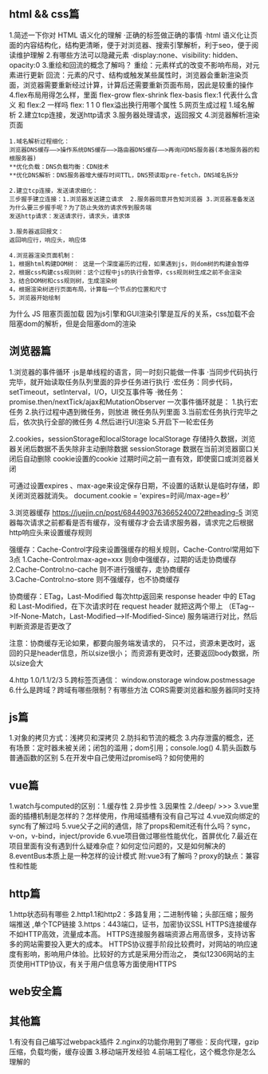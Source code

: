 ## **html && css篇**
1.简述一下你对 HTML 语义化的理解
   ·正确的标签做正确的事情
   ·html 语义化让页面的内容结构化，结构更清晰，便于对浏览器、搜索引擎解析，利于seo，便于阅读维护理解
2.有哪些方法可以隐藏元素
   ·display:none、visibility: hidden、opacity:0
3.重绘和回流的概念了解吗？
  重绘：元素样式的改变不影响布局，对元素进行更新
  回流：元素的尺寸、结构或触发某些属性时，浏览器会重新渲染页面，浏览器需要重新经过计算，计算后还需要重新页面布局，因此是较重的操作
4.flex布局用得怎么样，里面
  flex-grow flex-shrink flex-basis    flex:1 代表什么含义 和 flex:2 一样吗 flex: 1 1 0
  flex溢出换行用哪个属性
5.网页生成过程
    1.域名解析
    2.建立tcp连接，发送http请求
    3.服务器处理请求，返回报文
    4.浏览器解析渲染页面
    
    1.域名解析过程细化：
    浏览器DNS缓存——>操作系统DNS缓存——>路由器DNS缓存——>再询问DNS服务器(本地服务器的和根服务器)
    **优化负载：DNS负载均衡：CDN技术
    **优化DNS解析：DNS服务器增大缓存时间TTL，DNS预读取pre-fetch，DNS域名拆分
    
    2.建立tcp连接，发送请求细化：
    三步握手建立连接：1.浏览器发送建立请求  2.服务器同意并告知浏览器 3.浏览器准备发送
    为什么要三步握手呢？为了防止失效的请求传到服务端
    发送http请求：发送请求行，请求头，请求体

    3.服务器返回报文：
    返回响应行，响应头，响应体
    
    4.浏览器渲染页面机制：
    1，根据html构建DOM树： 这是一个深度遍历的过程，如果遇到js，则dom树的构建会暂停
    2，根据css构建css规则树：这个过程中js的执行会暂停，css规则树生成之前不会渲染
    3，结合DOM树和css规则树，生成渲染树
    4，根据渲染树进行页面布局，计算每一个节点的位置和尺寸
    5，浏览器开始绘制


为什么 JS 阻塞页面加载
因为js引擎和GUI渲染引擎是互斥的关系，css加载不会阻塞dom的解析，但是会阻塞dom的渲染

## **浏览器篇**
1.浏览器的事件循环
  ·js是单线程的语言，同一时刻只能做一件事
  ·当同步代码执行完毕，就开始读取任务队列里面的异步任务进行执行
  ·宏任务：同步代码，setTimeout，setInterval，I/O，UI交互事件等
  ·微任务：promise.then/nextTick/ajax和MutationObserver
  一次事件循环就是：
  1.执行宏任务
  2.执行过程中遇到微任务，则放进 微任务队列里面
  3.当前宏任务执行完毕之后，依次执行全部的微任务
  4.然后进行UI渲染
  5.开启下一轮宏任务

2.cookies，sessionStorage和localStorage
  localStorage 存储持久数据，浏览器关闭后数据不丢失除非主动删除数据
  sessionStorage 数据在当前浏览器窗口关闭后自动删除
  cookie设置的cookie 过期时间之前一直有效，即使窗口或浏览器关闭
  
  可通过设置expires 、max-age来设定保存日期，不设置的话默认是临时存储，即关闭浏览器就消失。
  document.cookie = 'expires=时间/max-age=秒'

3.浏览器缓存  https://juejin.cn/post/6844903763665240072#heading-5
  浏览器每次请求之前都看是否有缓存，没有缓存才会去请求服务器，请求完之后根据http响应头来设置缓存规则

  强缓存：Cache-Control字段来设置强缓存的相关规则，Cache-Control常用如下3点
  1.Cache-Control:max-age=xxx 则命中强缓存，过期的话走协商缓存 
  2.Cache-Control:no-cache    则不进行强缓存，走协商缓存  
  3.Cache-Control:no-store    则不强缓存，也不协商缓存

  协商缓存：ETag，Last-Modified
  每次http返回来 response header 中的 ETag和 Last-Modified，在下次请求时在 request header 就把这两个带上 
 （ETag-->If-None-Match，Last-Modified-->If-Modified-Since) 服务端进行对比，然后判断资源是否更改了

  注意：协商缓存无论如果，都要向服务端发请求的，
  只不过，资源未更改时，返回的只是header信息，所以size很小；
  而资源有更改时，还要返回body数据，所以size会大

4.http 1.0/1.1/2/3
5.跨标签页通信：
  window.onstorage
  window.postmessage
6.什么是跨域？跨域有哪些限制？有哪些方法
  CORS需要浏览器和服务器同时支持
## **js篇**
1.对象的拷贝方式：浅拷贝和深拷贝
2.防抖和节流的概念
3.内存泄露的概念，还有场景：定时器未被关闭；闭包的滥用；dom引用；console.log()
4.箭头函数与普通函数的区别
5.在开发中自己使用过promise吗？如何使用的
## **vue篇**
  1.watch与computed的区别：1.缓存性 2.异步性 3.因果性
  2./deep/ >>>
  3.vue里面的插槽机制是怎样的？怎样使用，作用域插槽有没有自己写过
  4.vue双向绑定的sync有了解过吗
  5.vue父子之间的通信，除了props和emit还有什么吗？sync，v-on，v-bind，inject/provide
  6.vue项目做过哪些性能优化，首屏优化
  7.最近在项目里面有没有遇到什么疑难杂症？如何定位问题的，又是如何解决的
  8.eventBus本质上是一种怎样的设计模式
  附:vue3有了解吗？proxy的缺点：兼容性和性能
## **http篇**
 1.http状态码有哪些
 2.http1.1和http2：多路复用；二进制传输；头部压缩；服务端推送 ,单个TCP链接
 3.https：443端口，证书，加密协议SSL
    HTTPS连接缓存不如HTTP高效，流量成本高。
    HTTPS连接服务器端资源占用高很多，支持访客多的网站需要投入更大的成本。
    HTTPS协议握手阶段比较费时，对网站的响应速度有影响，影响用户体验。比较好的方式是采用分而治之，
    类似12306网站的主页使用HTTP协议，有关于用户信息等方面使用HTTPS
## **web安全篇**
## **其他篇**
1.有没有自己编写过webpack插件
2.nginx的功能你用到了哪些：反向代理，gzip压缩，负载均衡，缓存设置
3.移动端开发经验
4.前端工程化，这个概念你是怎么理解的
